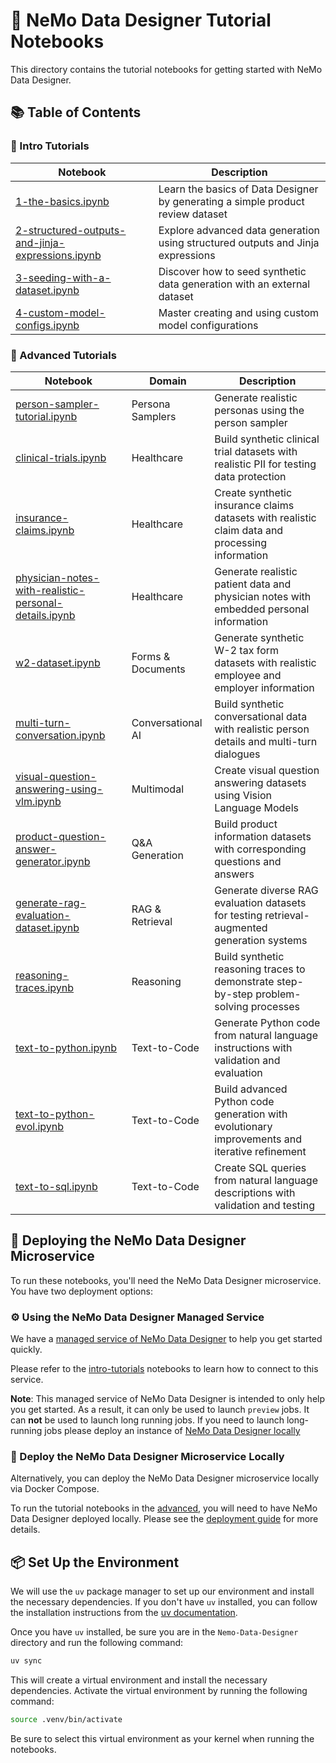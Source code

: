 # 🎨 NeMo Data Designer Tutorial Notebooks

This directory contains the tutorial notebooks for getting started with NeMo Data Designer.

## 📚 Table of Contents

### 🚀 Intro Tutorials

| Notebook                                          | Description                                                                      |
|---------------------------------------------------|----------------------------------------------------------------------------------|
| [1-the-basics.ipynb](./intro-tutorials/1-the-basics.ipynb) | Learn the basics of Data Designer by generating a simple product review dataset |
| [2-structured-outputs-and-jinja-expressions.ipynb](./intro-tutorials/2-structured-outputs-and-jinja-expressions.ipynb) | Explore advanced data generation using structured outputs and Jinja expressions |
| [3-seeding-with-a-dataset.ipynb](./intro-tutorials/3-seeding-with-a-dataset.ipynb) | Discover how to seed synthetic data generation with an external dataset         |
| [4-custom-model-configs.ipynb](./intro-tutorials/4-custom-model-configs.ipynb) | Master creating and using custom model configurations                           |

### 🎯 Advanced Tutorials

| Notebook                                          | Domain              | Description                                                     |
|---------------------------------------------------|---------------------|-----------------------------------------------------------------|
| [person-sampler-tutorial.ipynb](./advanced/person-samplers/person-sampler-tutorial.ipynb) | Persona Samplers    | Generate realistic personas using the person sampler |
| [clinical-trials.ipynb](./advanced/healthcare-datasets/clinical-trials.ipynb) | Healthcare          | Build synthetic clinical trial datasets with realistic PII for testing data protection |
| [insurance-claims.ipynb](./advanced/healthcare-datasets/insurance-claims.ipynb) | Healthcare          | Create synthetic insurance claims datasets with realistic claim data and processing information |
| [physician-notes-with-realistic-personal-details.ipynb](./advanced/healthcare-datasets/physician-notes-with-realistic-personal-details.ipynb) | Healthcare          | Generate realistic patient data and physician notes with embedded personal information |
| [w2-dataset.ipynb](./advanced/forms/w2-dataset.ipynb) | Forms & Documents   | Generate synthetic W-2 tax form datasets with realistic employee and employer information |
| [multi-turn-conversation.ipynb](./advanced/multi-turn-chat/multi-turn-conversation.ipynb) | Conversational AI   | Build synthetic conversational data with realistic person details and multi-turn dialogues |
| [visual-question-answering-using-vlm.ipynb](./advanced/multimodal/visual-question-answering-using-vlm.ipynb) | Multimodal          | Create visual question answering datasets using Vision Language Models |
| [product-question-answer-generator.ipynb](./advanced/qa-generation/product-question-answer-generator.ipynb) | Q&A Generation      | Build product information datasets with corresponding questions and answers |
| [generate-rag-evaluation-dataset.ipynb](./advanced/rag-examples/generate-rag-evaluation-dataset.ipynb) | RAG & Retrieval     | Generate diverse RAG evaluation datasets for testing retrieval-augmented generation systems |
| [reasoning-traces.ipynb](./advanced/reasoning/reasoning-traces.ipynb) | Reasoning           | Build synthetic reasoning traces to demonstrate step-by-step problem-solving processes |
| [text-to-python.ipynb](./advanced/text-to-code/text-to-python.ipynb) | Text-to-Code        | Generate Python code from natural language instructions with validation and evaluation |
| [text-to-python-evol.ipynb](./advanced/text-to-code/text-to-python-evol.ipynb) | Text-to-Code        | Build advanced Python code generation with evolutionary improvements and iterative refinement |
| [text-to-sql.ipynb](./advanced/text-to-code/text-to-sql.ipynb) | Text-to-Code        | Create SQL queries from natural language descriptions with validation and testing |

## 🚀 Deploying the NeMo Data Designer Microservice

To run these notebooks, you'll need the NeMo Data Designer microservice. You have two deployment options:

### ⚙️ Using the NeMo Data Designer Managed Service
We have a [managed service of NeMo Data Designer](https://build.nvidia.com/nemo/data-designer) to help you get started quickly.

Please refer to the [intro-tutorials](./intro-tutorials/) notebooks to learn how to connect to this service.

**Note**: This managed service of NeMo Data Designer is intended to only help you get started. As a result, it can only be used to launch `preview` jobs. It can **not** be used to launch long running jobs. If you need to launch long-running jobs please deploy an instance of [NeMo Data Designer locally](#-deploy-the-nemo-data-designer-microservice-locally)


### 🐳 Deploy the NeMo Data Designer Microservice Locally

Alternatively, you can deploy the NeMo Data Designer microservice locally via Docker Compose.

To run the tutorial notebooks in the [advanced](./advanced/), you will need to have NeMo Data Designer deployed locally. Please see the [deployment guide](http://docs.nvidia.com/nemo/microservices/latest/set-up/deploy-as-microservices/data-designer/docker-compose.html) for more details.

## 📦 Set Up the Environment

We will use the `uv` package manager to set up our environment and install the necessary dependencies. If you don't have `uv` installed, you can follow the installation instructions from the [uv documentation](https://docs.astral.sh/uv/getting-started/installation/).

Once you have `uv` installed, be sure you are in the `Nemo-Data-Designer` directory and run the following command:

```bash
uv sync
```

This will create a virtual environment and install the necessary dependencies. Activate the virtual environment by running the following command:

```bash
source .venv/bin/activate
```

Be sure to select this virtual environment as your kernel when running the notebooks.
